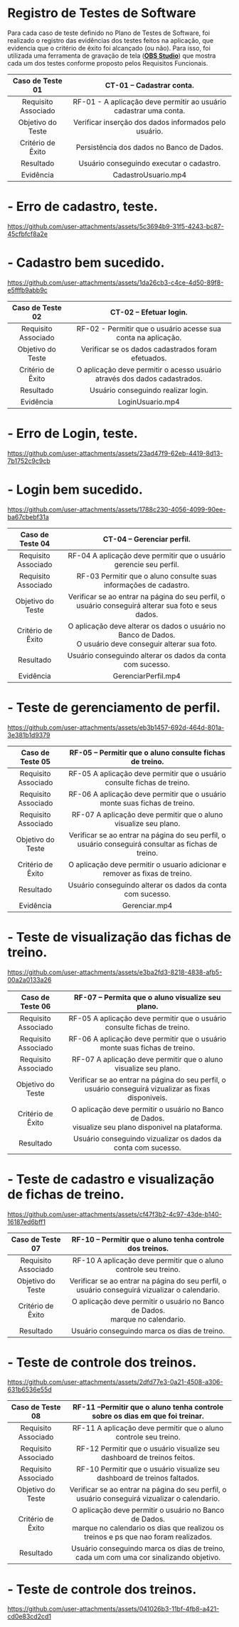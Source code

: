 # Registro de Testes de Software

Para cada caso de teste definido no Plano de Testes de Software, foi realizado o registro das evidências dos testes feitos na aplicação, que evidencia que o critério de êxito foi alcançado (ou não). Para isso, foi utilizada uma ferramenta de gravação de tela ([**OBS Studio**](https://obsproject.com/)) que mostra cada um dos testes conforme proposto pelos Requisitos Funcionais.

| **Caso de Teste 01** 	| **CT-01 – Cadastrar conta.** 	|
|:---:	|:---:	|
|	Requisito Associado 	| RF-01 - A aplicação deve permitir ao usuário cadastrar uma conta.|
| Objetivo do Teste 	| Verificar inserção dos dados informados pelo usuário. |
|Critério de Êxito | Persistência dos dados no Banco de Dados.  |
| Resultado 	| Usuário conseguindo executar o cadastro. |
|Evidência |  CadastroUsuario.mp4 |

# - Erro de cadastro, teste.


https://github.com/user-attachments/assets/5c3694b9-31f5-4243-bc87-45cfbfcf8a2e

# - Cadastro bem sucedido.


https://github.com/user-attachments/assets/1da26cb3-c4ce-4d50-89f8-e5fffb9abb9c

| **Caso de Teste 02** 	| **CT-02 – Efetuar login.** 	|
|:---:	|:---:	|
|	Requisito Associado 	| RF-02 - Permitir que o usuário acesse sua conta na aplicação.|
| Objetivo do Teste 	| Verificar se os dados cadastrados foram efetuados. |
|Critério de Êxito | O aplicação deve permitir o acesso usuário através dos dados cadastrados. |
| Resultado 	| Usuário conseguindo realizar login. |
|Evidência | LoginUsuario.mp4 |

# - Erro de Login, teste.


https://github.com/user-attachments/assets/23ad47f9-62eb-4419-8d13-7b1752c9c9cb

# - Login bem sucedido.

https://github.com/user-attachments/assets/1788c230-4056-4099-90ee-ba67cbebf31a

| **Caso de Teste 04** 	| **CT-04 – Gerenciar perfil.** 	|
|:---:	|:---:	|
|	Requisito Associado 	| RF-04 A aplicação deve permitir que o usuário gerencie seu perfil. |
|	Requisito Associado 	| RF-03 Permitir que o aluno consulte suas informações de cadastro. |
| Objetivo do Teste 	| Verificar se ao entrar na página do seu perfil, o usuário conseguirá alterar sua foto e seus dados. |
|Critério de Êxito | O aplicação deve alterar os dados o usuário no Banco de Dados. <br>O usuário deve conseguir alterar sua foto. |
| Resultado 	| Usuário conseguindo alterar os dados da conta com sucesso. |
|Evidência | GerenciarPerfil.mp4 |

# - Teste de gerenciamento de perfil.


https://github.com/user-attachments/assets/eb3b1457-692d-464d-801a-3e381b1d9379

| **Caso de Teste 05** 	| **RF-05 – Permitir que o aluno consulte fichas de treino.** 	|
|:---:	|:---:	|
|	Requisito Associado 	| RF-05 A aplicação deve permitir que o usuário consulte fichas de treino. |
|	Requisito Associado 	| RF-06  A aplicação deve permitir que o usuário monte suas fichas de treino. |
|	Requisito Associado 	| RF-07  A aplicação deve permitir que o aluno visualize seu plano. |
| Objetivo do Teste 	| Verificar se ao entrar na página do seu perfil, o usuário conseguirá consultar as fichas de treino. |
|Critério de Êxito | O aplicação deve permitir o usuario adicionar e remover as fixas de treino. |
| Resultado 	| Usuário conseguindo alterar os dados da conta com sucesso. |
|Evidência | Gerenciar.mp4 |

# - Teste de visualização das fichas de treino.

https://github.com/user-attachments/assets/e3ba2fd3-8218-4838-afb5-00a2a0133a26

| **Caso de Teste 06** 	| **RF-07 – Permita que o aluno visualize seu plano.** 	|
|:---:	|:---:	|
|	Requisito Associado 	| RF-05 A aplicação deve permitir que o usuário consulte fichas de treino.|
|	Requisito Associado 	| RF-06 A aplicação deve permitir que o usuário monte suas fichas de treino. |
|	Requisito Associado 	| RF-07 A aplicação deve permitir que o aluno visualize seu plano. |
| Objetivo do Teste 	| Verificar se ao entrar na página do seu perfil, o usuário conseguirá vizualizar as fixas disponiveis. |
|Critério de Êxito | O aplicação deve permitir o usuário no Banco de Dados. <br>visualize seu plano disponivel na plataforma. |
| Resultado 	| Usuário conseguindo vizualizar os dados da conta com sucesso. |

# - Teste de cadastro e visualização de fichas de treino.

https://github.com/user-attachments/assets/cf47f3b2-4c97-43de-b140-16187ed6bff1

| **Caso de Teste 07** 	| **RF-10 – Permitir que o aluno tenha controle dos treinos.** 	|
|:---:	|:---:	|
|	Requisito Associado 	| RF-10 A aplicação deve permitir que o aluno controle seu treino. |
| Objetivo do Teste 	| Verificar se ao entrar na página do seu perfil, o usuário conseguirá vizualizar o calendario. |
|Critério de Êxito | O aplicação deve permitir o usuário no Banco de Dados. <br>marque no calendario. |
| Resultado 	| Usuário conseguindo marca os dias de treino. |

# - Teste de controle dos treinos.


https://github.com/user-attachments/assets/2dfd77e3-0a21-4508-a306-631b6536e55d


| **Caso de Teste 08** 	| **RF-11 –Permitir que o aluno tenha controle sobre os dias em que foi treinar.** 	|
|:---:	|:---:	|
|	Requisito Associado 	| RF-11 A aplicação deve permitir que o aluno controle seu treino.|
|	Requisito Associado |	RF-12 Permitir que o usuário visualize seu dashboard de treinos feitos.|
|	Requisito Associado |	RF-10  Permitir que o usuário visualize seu dashboard de treinos faltados.|
| Objetivo do Teste 	| Verificar se ao entrar na página do seu perfil, o usuário conseguirá vizualizar o calendario. |
| Critério de Êxito | O aplicação deve permitir o usuário no Banco de Dados. <br>marque no calendario os dias que realizou os treinos e ps que nao foram realizados. |
| Resultado 	| Usuário conseguindo marca os dias de treino, cada um com uma cor sinalizando objetivo. |

# - Teste de controle dos treinos.

https://github.com/user-attachments/assets/041026b3-11bf-4fb8-a421-cd0e83cd2cd1

